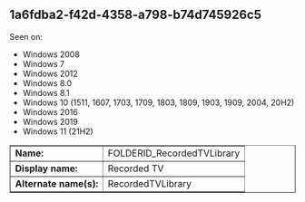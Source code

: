 ## 1a6fdba2-f42d-4358-a798-b74d745926c5

Seen on:
* Windows 2008
* Windows 7
* Windows 2012
* Windows 8.0
* Windows 8.1
* Windows 10 (1511, 1607, 1703, 1709, 1803, 1809, 1903, 1909, 2004, 20H2)
* Windows 2016
* Windows 2019
* Windows 11 (21H2)

<table border="1" class="docutils">
  <tbody>
    <tr>
      <td><b>Name:</b></td>
      <td>FOLDERID_RecordedTVLibrary</td>
    </tr>
    <tr>
      <td><b>Display name:</b></td>
      <td>Recorded TV</td>
    </tr>
    <tr>
      <td><b>Alternate name(s):</b></td>
      <td>RecordedTVLibrary</td>
    </tr>
  </tbody>
</table>

